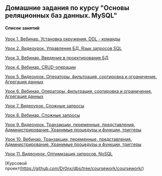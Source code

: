 ## Домашние задания по курсу "Основы реляционных баз данных. MySQL"

#### Список занятий

[Урок 1. Вебинар. Установка окружения. DDL - команды](https://github.com/Dr0nx/dbs/tree/lesson_1/lesson_1/) <br>

[Урок 2. Видеоурок. Управление БД. Язык запросов SQL](https://github.com/Dr0nx/dbs/tree/lesson_2/lesson_2/) <br>

[Урок 3. Вебинар. Введение в проектирование БД](https://github.com/Dr0nx/dbs/tree/lesson_3/lesson_3/) <br>

[Урок 4. Вебинар. CRUD-операции](https://github.com/Dr0nx/dbs/tree/lesson_4/lesson_4/) <br>

[Урок 5. Видеоурок. Операторы, фильтрация, сортировка и ограничение. Агрегация данных](https://github.com/Dr0nx/dbs/tree/lesson_5/lesson_5/) <br>

[Урок 6. Вебинар. Операторы, фильтрация, сортировка и ограничение. Агрегация данных](https://github.com/Dr0nx/dbs/tree/lesson_6/lesson_6/) <br>

[Урок 7. Видеоурок. Сложные запросы](https://github.com/Dr0nx/dbs/tree/lesson_7/lesson_7/) <br>

[Урок 8. Вебинар. Сложные запросы](https://github.com/Dr0nx/dbs/tree/lesson_8/lesson_8/) <br>

[Урок 9. Видеоурок. Транзакции, переменные, представления. Администрирование. Хранимые процедуры и функции, триггеры](https://github.com/Dr0nx/dbs/tree/lesson_9/lesson_9/) <br>

[Урок 10. Вебинар. Транзакции, переменные, представления. Администрирование. Хранимые процедуры и функции, триггеры](https://github.com/Dr0nx/dbs/tree/lesson_10/lesson_10/) <br>

[Урок 11. Видеоурок. Оптимизация запросов. NoSQL](https://github.com/Dr0nx/dbs/tree/lesson_11/lesson_11/ )<br>

[Курсовой проект(https://github.com/Dr0nx/dbs/tree/coursework/coursework/) <br>
